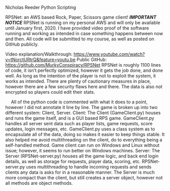 Nicholas Reeder
Python Scripting

RPSNet: an AWS based Rock, Paper, Scissors game client!
***IMPORTANT NOTICE***
RPSNet is running on my personal AWS and will only be available until January first, 2020. I have provided video proof of the software running and working as intended in case something happens between now and then. All code will be submitted to my course, as well as posted on GitHub publicly.

Video explanation/Walkthrough:
https://www.youtube.com/watch?v=tNorctURtrQ&feature=youtu.be
Public GitHub:
https://github.com/MurkyConspiracy/RPSNet
RPSNet is roughly 1100 lines of code, it isn’t perfectly optimized, however it gets the job done, and done well. As long as the intention of the player is not to exploit the system, it works as intended. There are plenty of cautionary measures in place, however there are a few security flaws here and there. The data is also not encrypted so players could edit their stats.

 
All of the python code is commented with what it does to a point, however I did not annotate it line by line. The game is broken up into two different system: Client, Server.
Client:
The Client (GameClient.py) houses and runs the game itself, and is a GUI based RPS game. GameClient.py handles all server sent data such as player lists, game requests, score updates, login messages, etc. GameClient.py uses a class system as to encapsulate all of the data, doing so makes it easier to keep things stable. It also helped me avoid multithreading on the client, do to everything being a self-handled method. Game client can run on Windows and Linux without issue; however, it seems to run better on Windows machines.
Server:
The Server (RPSNet-server.py) houses all the game logic, and back end login details, as well as storage for requests, player data, scoring, etc. RPSNet-server.py uses multithreading to handle incoming requests and sends clients any data is asks for in a reasonable manner. The Server is much more compact than the client, but still creates a server object, however not all methods are object methods.



